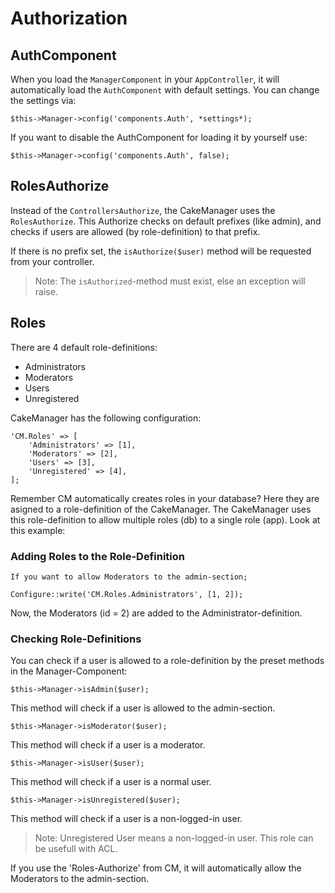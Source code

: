 Authorization
=============

AuthComponent
-------------

When you load the `ManagerComponent` in your `AppController`, it will automatically load the `AuthComponent` with default settings.
You can change the settings via:

    $this->Manager->config('components.Auth', *settings*);

If you want to disable the AuthComponent for loading it by yourself use:

    $this->Manager->config('components.Auth', false);


RolesAuthorize
--------------

Instead of the `ControllersAuthorize`, the CakeManager uses the `RolesAuthorize`.
This Authorize checks on default prefixes (like admin), and checks if users are allowed (by role-definition) to that prefix.

If there is no prefix set, the `isAuthorize($user)` method will be requested from your controller.

> Note: The `isAuthorized`-method must exist, else an exception will raise.

Roles
-----

There are 4 default role-definitions:
- Administrators
- Moderators
- Users
- Unregistered

CakeManager has the following configuration:

    'CM.Roles' => [
        'Administrators' => [1],
        'Moderators' => [2],
        'Users' => [3],
        'Unregistered' => [4],
    ];
    
Remember CM automatically creates roles in your database? Here they are asigned to a role-definition of the CakeManager.
The CakeManager uses this role-definition to allow multiple roles (db) to a single role (app). Look at this example:

### Adding Roles to the Role-Definition

    If you want to allow Moderators to the admin-section;

    Configure::write('CM.Roles.Administrators', [1, 2]);
    
Now, the Moderators (id = 2) are added to the Administrator-definition. 

### Checking Role-Definitions

You can check if a user is allowed to a role-definition by the preset methods in the Manager-Component:

    $this->Manager->isAdmin($user);

This method will check if a user is allowed to the admin-section.

    $this->Manager->isModerator($user);

This method will check if a user is a moderator.

    $this->Manager->isUser($user);

This method will check if a user is a normal user.

    $this->Manager->isUnregistered($user);

This method will check if a user is a non-logged-in user.

> Note: Unregistered User means a non-logged-in user. This role can be usefull with ACL.


If you use the 'Roles-Authorize' from CM, it will automatically allow the Moderators to the admin-section.
